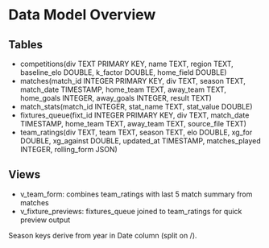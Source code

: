 # Data Model Overview

## Tables

- competitions(div TEXT PRIMARY KEY, name TEXT, region TEXT, baseline_elo DOUBLE, k_factor DOUBLE, home_field DOUBLE)
- matches(match_id INTEGER PRIMARY KEY, div TEXT, season TEXT, match_date TIMESTAMP, home_team TEXT, away_team TEXT,
          home_goals INTEGER, away_goals INTEGER, result TEXT)
- match_stats(match_id INTEGER, stat_name TEXT, stat_value DOUBLE)
- fixtures_queue(fixt_id INTEGER PRIMARY KEY, div TEXT, match_date TIMESTAMP, home_team TEXT, away_team TEXT, source_file TEXT)
- team_ratings(div TEXT, team TEXT, season TEXT, elo DOUBLE, xg_for DOUBLE, xg_against DOUBLE, updated_at TIMESTAMP, matches_played INTEGER,
              rolling_form JSON)

## Views

- v_team_form: combines team_ratings with last 5 match summary from matches
- v_fixture_previews: fixtures_queue joined to team_ratings for quick preview output

Season keys derive from year in Date column (split on /).
